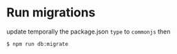 # Run migrations

update temporally the package.json `type` to `commonjs` then

`$ npm run db:migrate`
